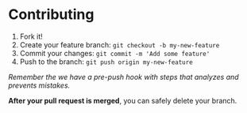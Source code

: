 # Contributing

1. Fork it!
2. Create your feature branch: `git checkout -b my-new-feature`
3. Commit your changes: `git commit -m 'Add some feature'`
4. Push to the branch: `git push origin my-new-feature`

*Remember the we have a pre-push hook with steps that analyzes and prevents mistakes.*

**After your pull request is merged**, you can safely delete your branch.
